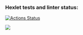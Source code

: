 ### Hexlet tests and linter status:
[![Actions Status](https://github.com/Yanovwork/php-project-48/workflows/hexlet-check/badge.svg)](https://github.com/Yanovwork/php-project-48/actions)

<a href="https://codeclimate.com/github/Yanovwork/php-project-48/maintainability"><img src="https://api.codeclimate.com/v1/badges/ee7a9970ede67c1ec1ea/maintainability" /></a>